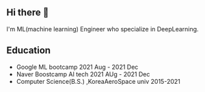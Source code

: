 ## Hi there 👋

I'm ML(machine learning) Engineer who specialize in DeepLearning.

## Education
* Google ML bootcamp 2021 Aug - 2021 Dec
* Naver Boostcamp AI tech 2021 AUg - 2021 Dec
* Computer Science(B.S.) ,KoreaAeroSpace univ   2015-2021

  

  

<!--
**woongjoonchoi/woongjoonchoi** is a ✨ _special_ ✨ repository because its `README.md` (this file) appears on your GitHub profile.

Here are some ideas to get you started:

- 🔭 I’m currently working on ...
- 🌱 I’m currently learning ...
- 👯 I’m looking to collaborate on ...
- 🤔 I’m looking for help with ...
- 💬 Ask me about ...
- 📫 How to reach me: ...
- 😄 Pronouns: ...
- ⚡ Fun fact: ...
-->
